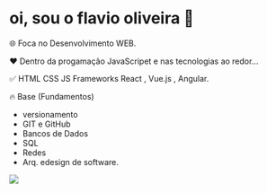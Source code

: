 # oi, sou o flavio oliveira 🚀
🌐 Foca no Desenvolvimento WEB.

❤️ Dentro da progamação JavaScripet e nas tecnologias ao redor...

✅ HTML CSS JS Frameworks React , Vue.js , Angular.

🔥 Base (Fundamentos) 
* versionamento
* GIT e GitHub
* Bancos de Dados
* SQL
* Redes
* Arq. edesign de software.

<div>
   <a href-"https://beacons.ai/galileuflavio">
   <img heigt="180cm" src="https://github-readme.stats.vercel.app/api?username=rafaballeri26how_icons=trum&theme=dracula&include_all_commits=true&count_private=truer_/>
   <img heigt="180cm" src="https://github-readme.stats.vercel.app/apl/top-langs/?username=rafabsllerini26layout=compact&langs_count+168themg=dracula"_/>
 </div>                                                                                                                               
